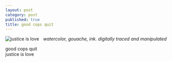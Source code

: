 ```yaml
---
layout: post
category: post
published: true
title: good cops quit
---
```

![justice is love]({{site.baseurl}}/media/good-cops-quit.jpeg)
<span class='date' style='float:right;'>*watercolor, gouache, ink. digitally traced and manipulated*</span>

good cops quit   
justice is love
